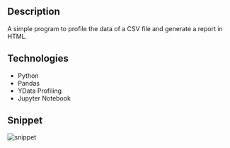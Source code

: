 ## Description
A simple program to profile the data of a CSV file and generate a report in HTML.

## Technologies
- Python
- Pandas
- YData Profiling
- Jupyter Notebook

## Snippet
![snippet](https://github.com/Lu15700/data_profiling_in_python/assets/102251361/2ab5e275-5f90-4979-aaae-59aca429720c)

